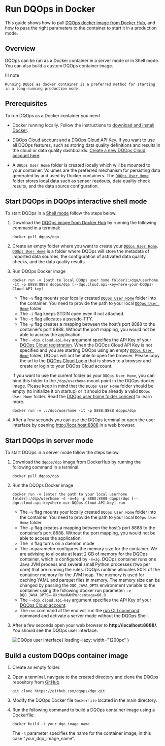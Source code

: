 # Run DQOps in Docker
This guide shows how to pull [DQOps docker image from Docker Hub](https://hub.docker.com/r/dqops/dqo), and how to pass the right parameters to the container to start it in a production mode.

## Overview

DQOps can be run as a Docker container in a server mode or in Shell mode. You can also build a custom DQOps container image.

!!! note

    Running DQOps as docker container is a preferred method for starting in a long-running production mode.


## Prerequisites

To run DQOps as a Docker container you need

-   Docker running locally. Follow the instructions to [download and install Docker](https://docs.docker.com/get-docker/).

-   DQOps Cloud account and a DQOps Cloud API Key. If you want to use all DQOps features, such as storing data quality
    definitions and results in the cloud or data quality dashboards. [Create a new DQOps Cloud account here](https://cloud.dqops.com/registration).

-   A `DQOps User Home` folder is created locally which will be mounted to your container. Volumes are the preferred mechanism for persisting data generated
    by and used by Docker containers. The [`DQOps User Home`](../dqo-concepts/dqops-user-home-folder.md) folder
    stores local data such as sensor readouts, data quality check results, and the data source configuration.



## Start DQOps in DQOps interactive shell mode

To start DQOps in a [Shell mode](../dqo-concepts/command-line-interface.md) follow the steps below.

1.  Download the [DQOps image from Docker Hub](https://hub.docker.com/r/dqops/dqo) by running the following command in a terminal:

    ```
    docker pull dqops/dqo
    ```

2.  Create an empty folder where you want to create your [`DQOps User Home`](../dqo-concepts/dqops-user-home-folder.md).
    [`DQOps User Home`](../dqo-concepts/dqops-user-home-folder.md) is a folder where
    DQOps will store the metadata of imported data sources, the configuration of activated data quality checks, and the
    data quality results.

3.  Run DQOps Docker image

    ```
    docker run -v [path to local DQOps user home folder]:/dqo/userhome -it -p 8888:8888 dqops/dqo [--dqo.cloud.api-key=here-your-DQOps-Cloud-API-key]
    ```

    - The `-v` flag mounts your locally created [`DQOps User Home`](../dqo-concepts/dqops-user-home-folder.md) folder into the container. 
      You need to provide the path to your local [`DQOps User Home`](../dqo-concepts/dqops-user-home-folder.md) folder
    - The `-i` flag keeps STDIN open even if not attached.
    - The `-t` flag allocates a pseudo-TTY.
    - The `-p` flag creates a mapping between the host’s port 8888 to the container’s port 8888. Without the port mapping, you would not be able to access the application.
    - The `--dqo.cloud.api-key` argument specifies the API Key of your [DQOps Cloud registration](https://cloud.dqops.com/registration).
      When the DQOps Cloud API Key is not specified and you are starting DQOps using an empty [`DQOps User Home`](../dqo-concepts/dqops-user-home-folder.md) folder,
      DQOps will not be able to open the browser. Please copy the url to the [DQOps Cloud Login](https://cloud.dqops.com/) that is shown
      to a browser and create or login to your DQOps Cloud account.

    If you want to use the current folder as your `DQOps User Home`, you can bind this folder to the `/dqo/userhome` mount point in
    the DQOps docker image. Please keep in mind that the `DQOps User Home` folder should be empty (to initialize it on startup)
    or it should be already a valid `DQOps User Home` folder.
    Read the [DQOps user home folder concept](../dqo-concepts/dqops-user-home-folder.md) to learn more.

    ```
    docker run -v .:/dqo/userhome -it -p 8888:8888 dqops/dqo
    ```

4.  After a few seconds you can use the DQOps terminal or open the user interface by 
    opening [http://localhost:8888](http://localhost:8888) in a web browser. 


## Start DQOps in server mode

To start DQOps in a server mode follow the steps below.

1. Download the `dqops/dqo` image from DockerHub by running the following command in a terminal:

    ```
    docker pull dqops/dqo
    ```

2. Run the DQOps Docker image

    ```
    docker run -v [enter the path to your local userhome folder]:/dqo/userhome -d -m=4g -p 8888:8888 dqops/dqo [--dqo.cloud.api-key=here-our-DQOps-Cloud-API-key] run
    ```

   - The `-v` flag mounts your locally created `DQOps User Home` folder into the container.
     You need to provide the path to your local `DQOps User Home` folder
   - The `-p` flag creates a mapping between the host’s port 8888 to the container’s port 8888. Without the port mapping, you would not be able to access the application.
   - The `-d` flag turns on a daemon mode
   - The `-m` parameter configures the memory size for the container. We are advising to allocate at least 2 GB of memory for the DQOps
     container, which is configured by `-m=2g`. DQOps container runs one Java JVM process and several small Python processes (two per core)
     that are running the rules. DQOps runtime allocates 80% of the container memory for the JVM heap. The memory is used for caching
     YAML and parquet files in memory. The memory size can be changed by passing the `DQO_JAVA_OPTS`
     environment variable to the container using the following docker run parameter: `-e DQO_JAVA_OPTS=-XX:MaxRAMPercentage=60.0`
   - The `--dqo.cloud.api-key` argument specifies the API Key of your [DQOps Cloud account](https://cloud.dqops.com/registration).
   - The `run` command at the end will run the [run CLI command](../command-line-interface/run.md) command and activate a server mode
     without the DQOps Shell.

3. After a few seconds open your web browser to **http://localhost:8888/**. You should see the DQOps user interface.

    ![DQOps user interface](https://dqops.com/docs/images/getting-started/dqops-user-interface.png){ loading=lazy; width="1200px" }


## Build a custom DQOps container image

1. Create an empty folder. 

2. Open a terminal, navigate to the created directory and clone the DQOps repository from [GitHub](https://github.com/dqops/dqo).
    
    ```
    git clone https://github.com/dqops/dqo.git
    ```

3. Modify the DQOps Docker file `Dockerfile` located in the main directory.

4. Run the following command to build a DQOps container image using a Dockerfile:

    ```
    docker build -t your_dqo_image_name .
    ```
   
    The `-t` parameter specifies the name for the container image, in this case "your_dqo_image_name".


